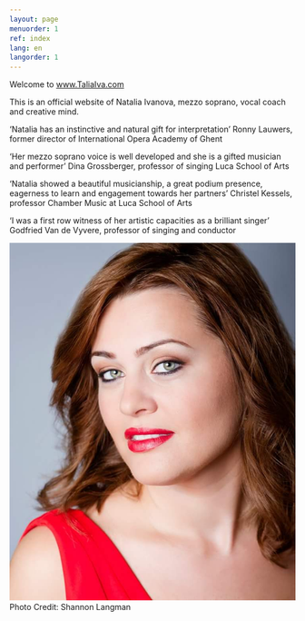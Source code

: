 ```yaml
---
layout: page
menuorder: 1
ref: index
lang: en
langorder: 1
---
```

Welcome to www.TaliaIva.com

This is an official website of Natalia Ivanova, mezzo soprano, vocal coach and creative mind.

‘Natalia has an instinctive and natural gift for interpretation’ Ronny Lauwers, former director of International Opera Academy of Ghent

‘Her mezzo soprano voice is well developed and she is a gifted musician and performer’ Dina Grossberger, professor of singing Luca School of Arts

‘Natalia showed a beautiful musicianship, a great podium presence, eagerness to learn and engagement towards her partners’ Christel Kessels, professor Chamber Music at Luca School of Arts

‘I was a first row witness of her artistic capacities as a brilliant singer’ Godfried Van de Vyvere, professor of singing and conductor



![](assets/Red_Close.jpg)
Photo Credit: Shannon Langman
